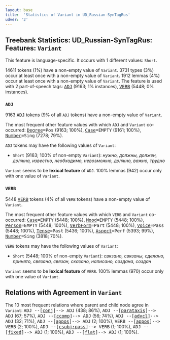 ```yaml
---
layout: base
title:  'Statistics of Variant in UD_Russian-SynTagRus'
udver: '2'
---
```


## Treebank Statistics: UD_Russian-SynTagRus: Features: `Variant`

This feature is language-specific.
It occurs with 1 different values: `Short`.

14611 tokens (1%) have a non-empty value of `Variant`.
3731 types (3%) occur at least once with a non-empty value of `Variant`.
1912 lemmas (4%) occur at least once with a non-empty value of `Variant`.
The feature is used with 2 part-of-speech tags: <tt><a href="ru_syntagrus-pos-ADJ.html">ADJ</a></tt> (9163; 1% instances), <tt><a href="ru_syntagrus-pos-VERB.html">VERB</a></tt> (5448; 0% instances).

### `ADJ`

9163 <tt><a href="ru_syntagrus-pos-ADJ.html">ADJ</a></tt> tokens (9% of all `ADJ` tokens) have a non-empty value of `Variant`.

The most frequent other feature values with which `ADJ` and `Variant` co-occurred: <tt><a href="ru_syntagrus-feat-Degree.html">Degree</a></tt><tt>=Pos</tt> (9163; 100%), <tt><a href="ru_syntagrus-feat-Case.html">Case</a></tt><tt>=EMPTY</tt> (9161; 100%), <tt><a href="ru_syntagrus-feat-Number.html">Number</a></tt><tt>=Sing</tt> (7278; 79%).

`ADJ` tokens may have the following values of `Variant`:

* `Short` (9163; 100% of non-empty `Variant`): <em>нужно, должны, должен, должна, известно, необходимо, невозможно, должно, важно, трудно</em>

`Variant` seems to be **lexical feature** of `ADJ`. 100% lemmas (942) occur only with one value of `Variant`.

### `VERB`

5448 <tt><a href="ru_syntagrus-pos-VERB.html">VERB</a></tt> tokens (4% of all `VERB` tokens) have a non-empty value of `Variant`.

The most frequent other feature values with which `VERB` and `Variant` co-occurred: <tt><a href="ru_syntagrus-feat-Case.html">Case</a></tt><tt>=EMPTY</tt> (5448; 100%), <tt><a href="ru_syntagrus-feat-Mood.html">Mood</a></tt><tt>=EMPTY</tt> (5448; 100%), <tt><a href="ru_syntagrus-feat-Person.html">Person</a></tt><tt>=EMPTY</tt> (5448; 100%), <tt><a href="ru_syntagrus-feat-VerbForm.html">VerbForm</a></tt><tt>=Part</tt> (5448; 100%), <tt><a href="ru_syntagrus-feat-Voice.html">Voice</a></tt><tt>=Pass</tt> (5448; 100%), <tt><a href="ru_syntagrus-feat-Tense.html">Tense</a></tt><tt>=Past</tt> (5436; 100%), <tt><a href="ru_syntagrus-feat-Aspect.html">Aspect</a></tt><tt>=Perf</tt> (5393; 99%), <tt><a href="ru_syntagrus-feat-Number.html">Number</a></tt><tt>=Sing</tt> (3818; 70%).

`VERB` tokens may have the following values of `Variant`:

* `Short` (5448; 100% of non-empty `Variant`): <em>связано, связаны, сделано, принято, связана, связан, сказано, написано, создана, создан</em>

`Variant` seems to be **lexical feature** of `VERB`. 100% lemmas (970) occur only with one value of `Variant`.

## Relations with Agreement in `Variant`

The 10 most frequent relations where parent and child node agree in `Variant`:
<tt>ADJ --[<tt><a href="ru_syntagrus-dep-conj.html">conj</a></tt>]--> ADJ</tt> (438; 86%),
<tt>ADJ --[<tt><a href="ru_syntagrus-dep-parataxis.html">parataxis</a></tt>]--> ADJ</tt> (67; 57%),
<tt>ADJ --[<tt><a href="ru_syntagrus-dep-ccomp.html">ccomp</a></tt>]--> ADJ</tt> (56; 74%),
<tt>ADJ --[<tt><a href="ru_syntagrus-dep-advcl.html">advcl</a></tt>]--> ADJ</tt> (32; 71%),
<tt>ADJ --[<tt><a href="ru_syntagrus-dep-appos.html">appos</a></tt>]--> ADJ</tt> (2; 100%),
<tt>VERB --[<tt><a href="ru_syntagrus-dep-appos.html">appos</a></tt>]--> VERB</tt> (2; 100%),
<tt>ADJ --[<tt><a href="ru_syntagrus-dep-csubj-pass.html">csubj:pass</a></tt>]--> VERB</tt> (1; 100%),
<tt>ADJ --[<tt><a href="ru_syntagrus-dep-fixed.html">fixed</a></tt>]--> ADJ</tt> (1; 100%),
<tt>ADJ --[<tt><a href="ru_syntagrus-dep-flat.html">flat</a></tt>]--> ADJ</tt> (1; 100%).

